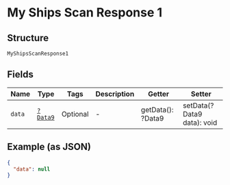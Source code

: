 
# My Ships Scan Response 1

## Structure

`MyShipsScanResponse1`

## Fields

| Name | Type | Tags | Description | Getter | Setter |
|  --- | --- | --- | --- | --- | --- |
| `data` | [`?Data9`](../../doc/models/data-9.md) | Optional | - | getData(): ?Data9 | setData(?Data9 data): void |

## Example (as JSON)

```json
{
  "data": null
}
```

